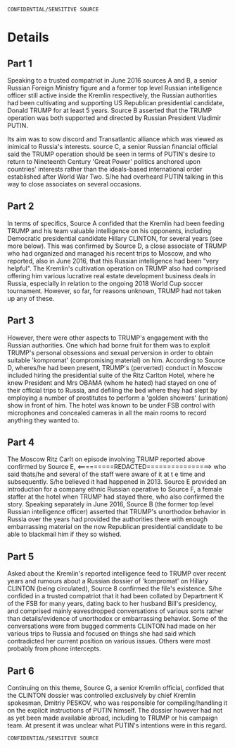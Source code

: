 ```
CONFIDENTIAL/SENSITIVE SOURCE
```

# Details

## Part 1

Speaking to a trusted compatriot in June 2016 sources A and B, a senior Russian Foreign Ministry figure and a former top level Russian intelligence officer still active inside the Kremlin respectively, the Russian authorities had been cultivating and supporting US Republican presidential candidate, Donald TRUMP for at least 5 years. Source B asserted  that the TRUMP operation was both supported and directed by Russian President Vladimir PUTIN.

Its aim was to sow discord and Transatlantic alliance which was viewed as inimical to Russia's interests. source C, a senior Russian financial official said the TRUMP operation should be seen in terms of PUTIN's desire to return to Nineteenth Century 'Great Power' politics anchored upon countries' interests rather than the ideals-based international order established after World War Two. S/he had overheard PUTIN talking in this way to close associates on several occasions.

## Part 2

In terms of specifics, Source A confided that the Kremlin had been feeding TRUMP and his team valuable intelligence on his opponents, including Democratic presidential candidate Hillary CLINTON, for several years \(see more below\). This was confirmed by Source D, a close associate of TRUMP who had organized and managed his recent trips to Moscow, and who reported, also in June 2016, that this Russian intelligence had been "very helpful". The Kremlin's cultivation operation on TRUMP also had comprised offering him various lucrative real estate development business deals in Russia, especially in relation to the ongoing 2018 World Cup soccer tournament. However, so far, for reasons unknown, TRUMP had not taken up any of these.

## Part 3

However, there were other aspects to TRUMP's engagement with the Russian authorities. One which had borne fruit for them was to exploit TRUMP's personal obsessions and sexual perversion in order to obtain suitable 'kompromat' \(compromising material\) on him. According to Source D, wheres/he had been present, TRUMP's \(perverted\) conduct in Moscow included hiring the presidential suite of the Ritz Carlton Hotel, where he knew President and Mrs OBAMA \(whom he hated\) had stayed on one of their official trips to Russia, and defiling the bed where they had slept by employing a number of prostitutes to perform a 'golden showers' \(urination\) show in front of him. The hotel was known to be under FSB control with microphones and concealed cameras in all the main rooms to record anything they wanted to.

## Part 4

The Moscow Ritz Carlt on episode involving TRUMP reported above confirmed by Source E, &lt;=========REDACTED================&gt; who said thats/he and several of the staff were aware of it at t e time and subsequently. S/he believed it had happened in 2013. Source E provided an introduction for a company ethnic Russian operative to Source F, a female staffer at the hotel when TRUMP had stayed there, who also confirmed the story. Speaking separately in June 2016, Source B \(the former top level Russian intelligence officer\) asserted that TRUMP's unorthodox behavior in Russia over the years had provided the authorities there with enough embarrassing material on the now Republican presidential candidate to be able to blackmail him if they so wished.

## Part 5

Asked about the Kremlin's reported intelligence feed to TRUMP over recent years and rumours about a Russian dossier of 'kompromat' on Hillary CLINTON \(being circulated\), Source 8 confirmed the file's existence. S/he confided in a trusted compatriot that it had been collated by Department K of the FSB for many years, dating back to her husband Bill's presidency, and comprised mainly eavesdropped conversations of various sorts rather than details/evidence of unorthodox or embarrassing behavior. Some of the conversations were from bugged comments CLINTON had made on her various trips to Russia and focused on things she had said which contradicted her current position on various issues. Others were most probably from phone intercepts.

## Part 6

Continuing on this theme, Source G, a senior Kremlin official, confided that the CLINTON dossier was controlled exclusively by chief Kremlin spokesman, Dmitriy PESKOV, who was responsible for compiling/handling it on the explicit instructions of PUTIN himself. The dossier however had not as yet been made available abroad, including to TRUMP or his campaign team. At present it was unclear what PUTIN's intentions were in this regard.



```
CONFIDENTIAL/SENSITIVE SOURCE
```



